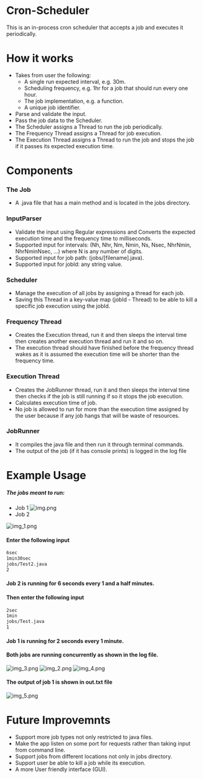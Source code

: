 # Cron-Scheduler
This is an in-process cron scheduler that accepts a job and executes it periodically.


# How it works
- Takes from user the following:
  - A single run expected interval, e.g. 30m.
  - Scheduling frequency, e.g. 1hr for a job that should run every one hour.
  - The job implementation, e.g. a function.
  - A unique job identifier.
- Parse and validate the input.
- Pass the job data to the Scheduler.
- The Scheduler assigns a Thread to run the job periodically.
- The Frequency Thread assigns a Thread for job execution.
- The Execution Thread assigns a Thread to run the job and stops the job if it passes its expected execution time.

# Components
### The Job
- A .java file that has a main method and is located in the jobs directory.
### InputParser
- Validate the input using Regular expressions and Converts the expected execution time and the frequency time to milliseconds.
- Supported input for intervals: (Nh, Nhr, Nm, Nmin, Ns, Nsec, NhrNmin, NhrNminNsec, ...) where N is any number of digits.
- Supported input for job path: (jobs/[filename].java).
- Supported input for jobId: any string value.
### Scheduler
- Manage the execution of all jobs by assigning a thread for each job.
- Saving this Thread in a key-value map (jobId - Thread) to be able to kill a specific job execution using the jobId.
### Frequency Thread
- Creates the Execution thread, run it and then sleeps the interval time then creates another execution thread and run it and so on.
- The execution thread should have finished before the frequency thread wakes as it is assumed the execution time will be shorter than the frequency time.
### Execution Thread
- Creates the JobRunner thread, run it and then sleeps the interval time then checks if the job is still running if so it stops the job execution.
- Calculates execution time of job.
- No job is allowed to run for more than the execution time assigned by the user because if any job hangs that will be waste of resources.
### JobRunner
- It compiles the java file and then run it through terminal commands.
- The output of the job (if it has console prints) is logged in the log file

# Example Usage 
##### The jobs meant to run:
- Job 1
![img.png](img.png)
- Job 2

![img_1.png](img_1.png)
#### Enter the following input
```bash
6sec
1min30sec
jobs/Test2.java
2
```
#### Job 2 is running for 6 seconds every 1 and a half minutes.
#### Then enter the following input
```bash
2sec
1min
jobs/Test.java
1
```
#### Job 1 is running for 2 seconds every 1 minute.
#### Both jobs are running concurrently as shown in the log file.
![img_3.png](img_3.png)
![img_2.png](img_2.png)
![img_4.png](img_4.png)
#### The output of job 1 is shown in out.txt file
![img_5.png](img_5.png)
# Future Improvemnts
- Support more job types not only restricted to java files.
- Make the app listen on some port for requests rather than taking input from command line.
- Support jobs from different locations not only in jobs directory.
- Support user be able to kill a job while its execution.
- A more User friendly interface (GUI).